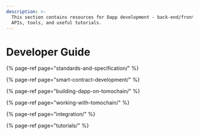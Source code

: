 ```yaml
---
description: >-
  This section contains resources for Dapp development - back-end/front-end
  APIs, tools, and useful tutorials.
---
```


# Developer Guide

{% page-ref page="standards-and-specification/" %}

{% page-ref page="smart-contract-development/" %}

{% page-ref page="building-dapp-on-tomochain/" %}

{% page-ref page="working-with-tomochain/" %}

{% page-ref page="integration/" %}

{% page-ref page="tutorials/" %}



